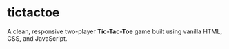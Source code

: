 # tictactoe
A clean, responsive two-player **Tic-Tac-Toe** game built using vanilla HTML, CSS, and JavaScript.
